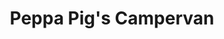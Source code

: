 ---
id: PE06060
title: Peppa Pig's Campervan
price:
    hkd: 200
    twd: 800
dimensions:
    w: 20
    l: 13
    h: 14
    unit: cm
imgs: 
    - 'images/products/peppa-pigs-campervan.png'
stock: 3
---